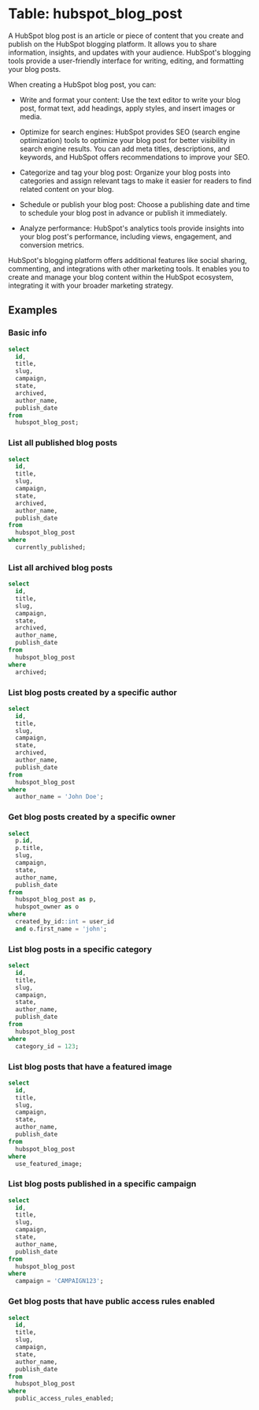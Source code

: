 # Table: hubspot_blog_post

A HubSpot blog post is an article or piece of content that you create and publish on the HubSpot blogging platform. It allows you to share information, insights, and updates with your audience. HubSpot's blogging tools provide a user-friendly interface for writing, editing, and formatting your blog posts.

When creating a HubSpot blog post, you can:

- Write and format your content: Use the text editor to write your blog post, format text, add headings, apply styles, and insert images or media.

- Optimize for search engines: HubSpot provides SEO (search engine optimization) tools to optimize your blog post for better visibility in search engine results. You can add meta titles, descriptions, and keywords, and HubSpot offers recommendations to improve your SEO.

- Categorize and tag your blog post: Organize your blog posts into categories and assign relevant tags to make it easier for readers to find related content on your blog.

- Schedule or publish your blog post: Choose a publishing date and time to schedule your blog post in advance or publish it immediately.

- Analyze performance: HubSpot's analytics tools provide insights into your blog post's performance, including views, engagement, and conversion metrics.

HubSpot's blogging platform offers additional features like social sharing, commenting, and integrations with other marketing tools. It enables you to create and manage your blog content within the HubSpot ecosystem, integrating it with your broader marketing strategy.

## Examples

### Basic info

```sql
select
  id,
  title,
  slug,
  campaign,
  state,
  archived,
  author_name,
  publish_date
from
  hubspot_blog_post;
```

### List all published blog posts

```sql
select
  id,
  title,
  slug,
  campaign,
  state,
  archived,
  author_name,
  publish_date
from
  hubspot_blog_post
where
  currently_published;
```

### List all archived blog posts

```sql
select
  id,
  title,
  slug,
  campaign,
  state,
  archived,
  author_name,
  publish_date
from
  hubspot_blog_post
where
  archived;
```

### List blog posts created by a specific author

```sql
select
  id,
  title,
  slug,
  campaign,
  state,
  archived,
  author_name,
  publish_date
from
  hubspot_blog_post
where
  author_name = 'John Doe';
```

### Get blog posts created by a specific owner

```sql
select
  p.id,
  p.title,
  slug,
  campaign,
  state,
  author_name,
  publish_date
from
  hubspot_blog_post as p,
  hubspot_owner as o
where
  created_by_id::int = user_id
  and o.first_name = 'john';
```

### List blog posts in a specific category

```sql
select
  id,
  title,
  slug,
  campaign,
  state,
  author_name,
  publish_date
from
  hubspot_blog_post
where
  category_id = 123;
```

### List blog posts that have a featured image

```sql
select
  id,
  title,
  slug,
  campaign,
  state,
  author_name,
  publish_date
from
  hubspot_blog_post
where
  use_featured_image;
```

### List blog posts published in a specific campaign

```sql
select
  id,
  title,
  slug,
  campaign,
  state,
  author_name,
  publish_date
from
  hubspot_blog_post
where
  campaign = 'CAMPAIGN123';
```

### Get blog posts that have public access rules enabled

```sql
select
  id,
  title,
  slug,
  campaign,
  state,
  author_name,
  publish_date
from
  hubspot_blog_post
where
  public_access_rules_enabled;
```
